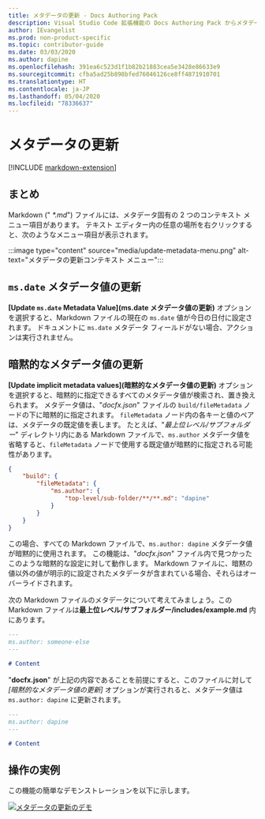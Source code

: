 ```yaml
---
title: メタデータの更新 - Docs Authoring Pack
description: Visual Studio Code 拡張機能の Docs Authoring Pack からメタデータを更新する方法について説明します。
author: IEvangelist
ms.prod: non-product-specific
ms.topic: contributor-guide
ms.date: 03/03/2020
ms.author: dapine
ms.openlocfilehash: 391ea6c523d1f1b82b21883cea5e3428e86633e9
ms.sourcegitcommit: cfba5ad25b898bfed76046126ce8ff4871910701
ms.translationtype: HT
ms.contentlocale: ja-JP
ms.lasthandoff: 05/04/2020
ms.locfileid: "78336637"
---
```

# <a name="update-metadata"></a>メタデータの更新

[!INCLUDE [markdown-extension](includes/markdown-extension.md)]

## <a name="summary"></a>まとめ

Markdown (" *\*.md*") ファイルには、メタデータ固有の 2 つのコンテキスト メニュー項目があります。 テキスト エディター内の任意の場所を右クリックすると、次のようなメニュー項目が表示されます。

:::image type="content" source="media/update-metadata-menu.png" alt-text="メタデータの更新コンテキスト メニュー":::

## <a name="update-msdate-metadata-value"></a>`ms.date` メタデータ値の更新

**[Update `ms.date` Metadata Value]\(ms.date メタデータ値の更新\)** オプションを選択すると、Markdown ファイルの現在の `ms.date` 値が今日の日付に設定されます。 ドキュメントに `ms.date` メタデータ フィールドがない場合、アクションは実行されません。

## <a name="update-implicit-metadata-values"></a>暗黙的なメタデータ値の更新

**[Update implicit metadata values]\(暗黙的なメタデータ値の更新\)** オプションを選択すると、暗黙的に指定できるすべてのメタデータ値が検索され、置き換えられます。 メタデータ値は、"*docfx.json*" ファイルの `build/fileMetadata` ノードの下に暗黙的に指定されます。 `fileMetadata` ノード内の各キーと値のペアは、メタデータの既定値を表します。 たとえば、"*最上位レベル/サブフォルダー*" ディレクトリ内にある Markdown ファイルで、`ms.author` メタデータ値を省略すると、`fileMetadata` ノードで使用する既定値が暗黙的に指定される可能性があります。

```json
{
    "build": {
        "fileMetadata": {
            "ms.author": {
                "top-level/sub-folder/**/**.md": "dapine"
            }
        }
    }
}
```

この場合、すべての Markdown ファイルで、`ms.author: dapine` メタデータ値が暗黙的に使用されます。 この機能は、"*docfx.json*" ファイル内で見つかったこのような暗黙的な設定に対して動作します。 Markdown ファイルに、暗黙の値以外の値が明示的に設定されたメタデータが含まれている場合、それらはオーバーライドされます。

次の Markdown ファイルのメタデータについて考えてみましょう。この Markdown ファイルは**最上位レベル/サブフォルダー/includes/example.md** 内にあります。

```markdown
---
ms.author: someone-else
---

# Content
```

"**docfx.json**" が上記の内容であることを前提にすると、このファイルに対して *[暗黙的なメタデータ値の更新]* オプションが実行されると、メタデータ値は `ms.author: dapine` に更新されます。

```markdown
---
ms.author: dapine
---

# Content
```

## <a name="in-action"></a>操作の実例

この機能の簡単なデモンストレーションを以下に示します。

[![メタデータの更新のデモ](media/update-metadata.gif)](media/update-metadata.gif#lightbox)
